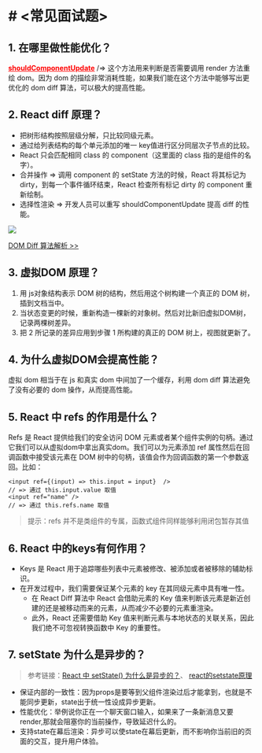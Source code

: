 # # <常见面试题>

## 1. 在哪里做性能优化？

<b style="color:red;"><ins>shouldComponentUpdate</ins></b> /=> 这个方法用来判断是否需要调用 render 方法重绘 dom。因为 dom 的描绘非常消耗性能，如果我们能在这个方法中能够写出更优化的 dom diff 算法，可以极大的提高性能。

## 2. React diff 原理？

- 把树形结构按照层级分解，只比较同级元素。
- 通过给列表结构的每个单元添加的唯一 key值进行区分同层次子节点的比较。
- React 只会匹配相同 class 的 component（这里面的 class 指的是组件的名字）。
- 合并操作 => 调用 component 的 setState 方法的时候，React 将其标记为 dirty，到每一个事件循环结束，React 检查所有标记 dirty 的 component 重新绘制。
- 选择性渲染 => 开发人员可以重写 shouldComponentUpdate 提高 diff 的性能。

![](/Users/lihongyao/Desktop/仓库/React/IMGS/diff.png)

[DOM Diff 算法解析 >>](https://blog.csdn.net/one_girl/article/details/81086289)

## 3. 虚拟DOM 原理？

1. 用 js对象结构表示 DOM 树的结构，然后用这个树构建一个真正的 DOM 树，插到文档当中。
2. 当状态变更的时候，重新构造一棵新的对象树。然后对比新旧虚拟DOM树，记录两棵树差异。
3. 把 2 所记录的差异应用到步骤 1 所构建的真正的 DOM 树上，视图就更新了。

## 4. 为什么虚拟DOM会提高性能？

虚拟 dom 相当于在 js 和真实 dom 中间加了一个缓存，利用 dom diff 算法避免了没有必要的 dom 操作，从而提高性能。

## 5. React 中 refs 的作用是什么？

Refs 是 React 提供给我们的安全访问 DOM 元素或者某个组件实例的句柄。通过它我们可以从虚拟dom中拿出真实dom。我们可以为元素添加 ref 属性然后在回调函数中接受该元素在 DOM 树中的句柄，该值会作为回调函数的第一个参数返回。比如：

```react
<input ref={(input) => this.input = input}  />
// => 通过 this.input.value 取值
<input ref="name" />
// => 通过 this.refs.name 取值
```

> 提示：refs 并不是类组件的专属，函数式组件同样能够利用闭包暂存其值

## 6. React 中的keys有何作用？

- Keys 是 React 用于追踪哪些列表中元素被修改、被添加或者被移除的辅助标识。
- 在开发过程中，我们需要保证某个元素的 key 在其同级元素中具有唯一性。
  - 在 React Diff 算法中 React 会借助元素的 Key 值来判断该元素是新近创建的还是被移动而来的元素，从而减少不必要的元素重渲染。
  - 此外，React 还需要借助 Key 值来判断元素与本地状态的关联关系，因此我们绝不可忽视转换函数中 Key 的重要性。

## 7. setState 为什么是异步的？

>  参考链接：[React 中 setState() 为什么是异步的？](https://segmentfault.com/a/1190000013040438)、 [react的setstate原理](https://www.jianshu.com/p/89a04c132270)

- 保证内部的一致性：因为props是要等到父组件渲染过后才能拿到，也就是不能同步更新，state出于统一性设成异步更新。
- 性能优化：举例说你正在一个聊天窗口输入，如果来了一条新消息又要render,那就会阻塞你的当前操作，导致延迟什么的。
- 支持state在幕后渲染：异步可以使state在幕后更新，而不影响你当前旧的页面的交互，提升用户体验。




